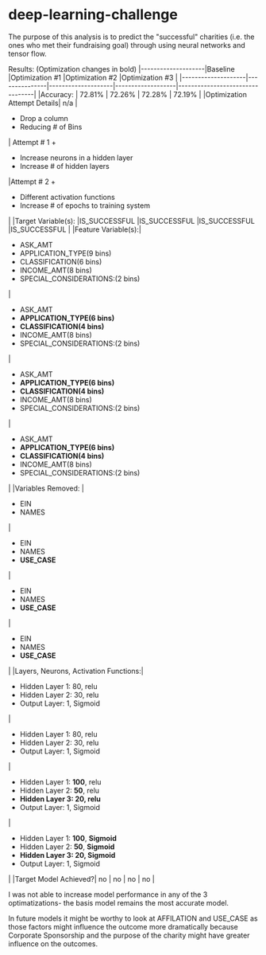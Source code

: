 # deep-learning-challenge
The purpose of this analysis is to predict the "successful" charities (i.e. the ones who met their fundraising goal) through using neural networks and tensor flow.

Results: (Optimization changes in bold)
|--------------------|Baseline       |Optimization #1     |Optimization #2    |Optimization #3                  |
|--------------------|---------------|--------------------|-------------------|---------------------------------|
|Accuracy:           |   72.81%      |    72.26%     |   72.28%      |   72.19%      |
|Optimization Attempt Details|   n/a |<ul><li>Drop a column</li><li>Reducing # of Bins</li></ul>| Attempt # 1 + <ul><li>Increase neurons in a hidden layer</li><li>Increase # of hidden layers</li></ul>|Attempt # 2 + <ul><li>Different activation functions</li><li>Increase # of epochs to training system</li></ul>|
|Target Variable(s): |IS_SUCCESSFUL  |IS_SUCCESSFUL  |IS_SUCCESSFUL  |IS_SUCCESSFUL  |
|Feature Variable(s):|<ul><li>ASK_AMT</li> <li>APPLICATION_TYPE(9 bins)</li> <li>CLASSIFICATION(6 bins)</li> <li>INCOME_AMT(8 bins)</li> <li>SPECIAL_CONSIDERATIONS:(2 bins)</li></ul>|<ul><li>ASK_AMT</li> **<li>APPLICATION_TYPE(6 bins)</li> <li>CLASSIFICATION(4 bins)</li>** <li>INCOME_AMT(8 bins)</li> <li>SPECIAL_CONSIDERATIONS:(2 bins)</li></ul>|<ul><li>ASK_AMT</li> **<li>APPLICATION_TYPE(6 bins)</li> <li>CLASSIFICATION(4 bins)</li>** <li>INCOME_AMT(8 bins)</li> <li>SPECIAL_CONSIDERATIONS:(2 bins)</li></ul>|<ul><li>ASK_AMT</li> **<li>APPLICATION_TYPE(6 bins)</li> <li>CLASSIFICATION(4 bins)</li>** <li>INCOME_AMT(8 bins)</li> <li>SPECIAL_CONSIDERATIONS:(2 bins)</li></ul>| 
|Variables Removed:  | <ul><li>EIN</li> <li>NAMES</li></ul>|<ul><li>EIN</li> <li>NAMES</li>**<li>USE_CASE</li>**</ul>|<ul><li>EIN</li> <li>NAMES</li>**<li>USE_CASE</li>**</ul>|<ul><li>EIN</li> <li>NAMES</li>**<li>USE_CASE</li>**</ul>|
|Layers, Neurons, Activation Functions:|<ul><li>Hidden Layer 1: 80, relu</li> <li>Hidden Layer 2: 30, relu</li> <li>Output Layer: 1, Sigmoid</li> </ul>|<ul><li>Hidden Layer 1: 80, relu</li> <li>Hidden Layer 2: 30, relu</li> <li>Output Layer: 1, Sigmoid</li> </ul>|<ul><li>Hidden Layer 1: **100**, relu</li> <li>Hidden Layer 2: **50**, relu</li> **<li>Hidden Layer 3: 20, relu </li>**<li>Output Layer: 1, Sigmoid</li> </ul>|<ul><li>Hidden Layer 1: **100**, **Sigmoid**</li> <li>Hidden Layer 2: **50**, **Sigmoid**</li> **<li>Hidden Layer 3: 20, **Sigmoid** </li>**<li>Output Layer: 1, Sigmoid</li> </ul>|
|Target Model Achieved?| no | no | no | no | 

I was not able to increase model performance in any of the 3 optimatizations- the basis model remains the most accurate model. 

In future models it might be worthy to look at AFFILATION and USE_CASE as those factors might influence the outcome more dramatically because Corporate Sponsorship and the purpose of the charity might have greater influence on the outcomes.
